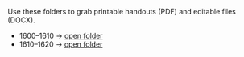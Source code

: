 Use these folders to grab printable handouts (PDF) and editable files (DOCX).

- 1600–1610 → [open folder](docs/decades/1600-1610/)
- 1610–1620 → [open folder](decs/decades/1610-1620/)


